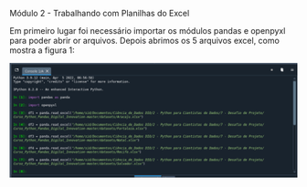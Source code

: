 
Módulo 2 - Trabalhando com Planilhas do Excel

Em primeiro lugar foi necessário importar os módulos pandas e openpyxl para poder abrir or arquivos. Depois abrimos os 5 arquivos excel, como mostra a figura 1:

![exc1_uploading_data](https://github.com/geosidnei/desafio1-cd/blob/main/exc1_uploading_data.png)
